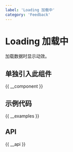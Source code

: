 ```yaml
---
label: 'Loading 加载中'
category: 'Feedback'
---
```


# Loading 加载中

加载数据时显示动效。

## 单独引入此组件

{{ __component }}

## 示例代码

{{ __examples }}

## API

{{ __api }}

